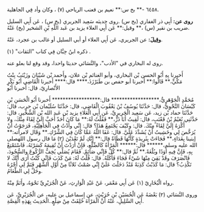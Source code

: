 ٦٤٥٨ -** بخ س:** نعيم بن قعنب الرياحي (٧) ، وكان وأد فِي الجاهلية.

**روى عن:** أَبِي ذر الغفاري (بخ س) .روى حديثه سَعِيد الجريري (بخ س) ، عَن أَبِي السليل ضريب بن نقير (س) ،** وقيل:** عَن أَبِي العلاء يزيد بن عَبد اللَّهِ بْنِ الشخير (بخ) عَنْهُ.

**وقِيلَ:** عن الجريري، عَن أَبِي العلاء أو أبي السليل أو غالب بن عجرد، عَنْهُ.

ذكره ابنُ حِبَّان فِي كتاب "الثقات" (١) .

روى له البخاري في "الأدب"، والنَّسَائي حديثا واحدا، وقد وقع لنا بعلو عنه.

أَخبرنا بِهِ أَبُو الحسن بْن البخاري، وأبو الغنائم بْن علان، وأَحمد بْن شَيْبَانَ وزَيْنَبُ بِنْتُ مَكِّيٍّ،** قَالُوا:** أَخبرنا أبو حفص بن طَبَرْزَذَ،**** قال:**** أَخبرنا الْقَاضِي أَبُو بَكْرٍ الأَنْصارِيّ، قال: أَخبرنا أَبُو

مُحَمَّدٍ الْجَوْهَرِيُّ،****************** قال:****************** أَخبرنا أَبُو الْحَسَنِ بْنِ كَيْسَانَ النَّحْوِيُّ، قال: حَدَّثَنَا يُوسُفُ بْنُ يَعْقُوبَ الْقَاضِي، قال: حَدَّثَنَا سُلَيْمان بْن حرب، قال: حَدَّثَنَا حماد بْن زيد، عَن سَعِيد الْجَرِيرِيِّ، عَن أَبِي الْعَلاءِ يزيد بْن عَبد الله بْن الشِّخِّيرِ، قال: حَدَّثَنِي نُعَيْمُ بْنُ قَعْنَبٍ، قال: لَقِيتُ أَبَا ذَرٍّ،** فَقُلْتُ لَهُ:** مَا كَانَ أَحَدٌ أَحَبَّ إِلَيَّ لِقَاءً مِنْكَ، ولا أَكْرَهُ إِلَيَّ لِقَاءً مِنْكَ. قال: وكَيْفَ يَجْتَمِعُ هَذَا؟ قال: إِنِّي وأَدْتُ فِي الْجَاهِلِيَّةِ، فَرَجَوْتُ أَنْ يُرَخَّصَ لِي وخَشِيتُ أَنْ يُشَدَّدَ عَلَيَّ. قال: عَفَا اللَّهُ عَمَّا كَانَ فِي الشِّرْكِ.** وَقَال لامرأته:** إيتينا بِغَدَاءٍ،** فَجَاءَتْ بِثَرِيدَةٍ كَأَنَّهَا قَطَاةٌ قال:** إِنَّكِ لَمْ تَعْدَيْنَ (٢) مَا قال رسول اللهصلى الله عليه وسلم،****** قال:****** الْمَرْأَةُ كَالضِّلْعِ، فَإِنْ أَرَدْتَ أَنْ تُقِيمَهُ كَسَرْتَهُ، فَاسْتَمْتِعْ بِهِ، فَإِنَّ فِيهِ أَوَدًا وبُلْغَةً.** ثُمَّ قال:** كُلْ فَإِنِّي صَائِمٌ. فَقَامَ يُصَلِّي يُخِفُّ الرُّكُوعَ والسُّجُودَ، فَانْصَرَفَ وقَدْ بَقِيَ مِنْهَا شَيْءٌ فَجَاءَ فَأَكَلَهُ. قال: قُلْتُ لَهُ: مَنْ كَذَبَ فَإِنِّي كُنْتُ أَرَى أَنَّكَ لا تَكْذِبُ؟ قال: مَا كَذَبْتُ كَذِبَةً مُنْذُ دَخَلْتَ عَلَيَّ إِنِّي صُمْتُ ثَلاثًا مِنْ أَوَّلِ الشَّهْرِ فَتَمَّ لِي أَجْرُهُ وحَلَّ لِي الطَّعَامُ.

رواه الْبُخَارِيّ (١) عَن أَبِي مَعْمَر، عَنْ عَبْدِ الْوَارِثِ، عَنْ الْجُرَيْرِيِّ نَحْوَهُ، وأَتَمَّ مِنْهُ.

وروى النَّسَائي (٢) بَعْضَهُ عَنِ الْحُسَيْنِ بْنِ حُرَيْثٍ، عن إِسماعيل بن عليه، عن الْجُرَيْرِيِّ، عَن أَبِي السَّلِيلِ، عَنْهُ أَنَّ الْمَرْأَةَ خُلِقَتْ مِنْ ضِلْعٍ..الْحَدِيثَ بِهَذِهِ الْقِصَّةِ.